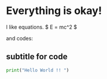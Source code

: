 # Everything is okay!

I like equations. $ E = mc^2 $

and codes:
## subtitle for code
```python
print("Hello World !! ")
```


